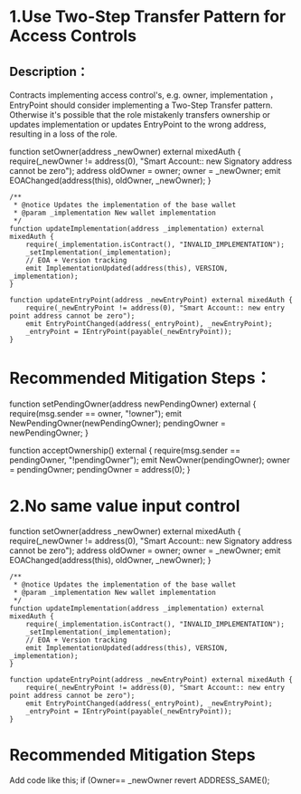 # 1.Use Two-Step Transfer Pattern for Access Controls

 ## Description：
Contracts implementing access control's, e.g. owner, implementation ，EntryPoint should consider implementing a Two-Step Transfer pattern.
Otherwise it's possible that the role mistakenly transfers ownership or updates implementation  or updates EntryPoint  to the wrong address, resulting in a loss of the role.

function setOwner(address _newOwner) external mixedAuth {
        require(_newOwner != address(0), "Smart Account:: new Signatory address cannot be zero");
        address oldOwner = owner;
        owner = _newOwner;
        emit EOAChanged(address(this), oldOwner, _newOwner);
    }

    /**
     * @notice Updates the implementation of the base wallet
     * @param _implementation New wallet implementation
     */
    function updateImplementation(address _implementation) external mixedAuth {
        require(_implementation.isContract(), "INVALID_IMPLEMENTATION");
        _setImplementation(_implementation);
        // EOA + Version tracking
        emit ImplementationUpdated(address(this), VERSION, _implementation);
    }

    function updateEntryPoint(address _newEntryPoint) external mixedAuth {
        require(_newEntryPoint != address(0), "Smart Account:: new entry point address cannot be zero");
        emit EntryPointChanged(address(_entryPoint), _newEntryPoint);
        _entryPoint = IEntryPoint(payable(_newEntryPoint));
    }



# Recommended Mitigation Steps：


function setPendingOwner(address newPendingOwner) external {
    require(msg.sender == owner, "!owner");
    emit NewPendingOwner(newPendingOwner);
    pendingOwner = newPendingOwner;
}


function acceptOwnership() external {
    require(msg.sender == pendingOwner, "!pendingOwner");
    emit NewOwner(pendingOwner);
    owner = pendingOwner;
    pendingOwner = address(0);
}


# 2.No same value input control

function setOwner(address _newOwner) external mixedAuth {
        require(_newOwner != address(0), "Smart Account:: new Signatory address cannot be zero");
        address oldOwner = owner;
        owner = _newOwner;
        emit EOAChanged(address(this), oldOwner, _newOwner);
    }

    /**
     * @notice Updates the implementation of the base wallet
     * @param _implementation New wallet implementation
     */
    function updateImplementation(address _implementation) external mixedAuth {
        require(_implementation.isContract(), "INVALID_IMPLEMENTATION");
        _setImplementation(_implementation);
        // EOA + Version tracking
        emit ImplementationUpdated(address(this), VERSION, _implementation);
    }

    function updateEntryPoint(address _newEntryPoint) external mixedAuth {
        require(_newEntryPoint != address(0), "Smart Account:: new entry point address cannot be zero");
        emit EntryPointChanged(address(_entryPoint), _newEntryPoint);
        _entryPoint = IEntryPoint(payable(_newEntryPoint));
    }

# Recommended Mitigation Steps
Add code like this; if (Owner== _newOwner revert ADDRESS_SAME();